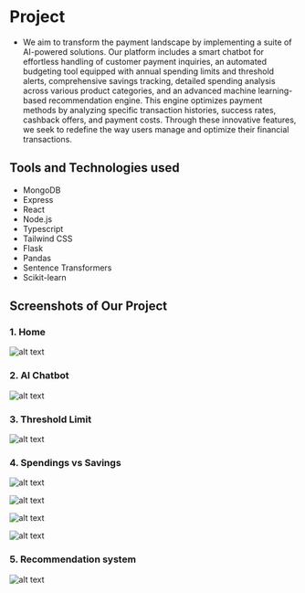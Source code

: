 # Project

- We aim to transform the payment landscape by implementing a suite of AI-powered solutions. Our platform includes a smart chatbot for effortless handling of customer payment inquiries, an automated budgeting tool equipped with annual spending limits and threshold alerts, comprehensive savings tracking, detailed spending analysis across various product categories, and an advanced machine learning-based recommendation engine. This engine optimizes payment methods by analyzing specific transaction histories, success rates, cashback offers, and payment costs. Through these innovative features, we seek to redefine the way users manage and optimize their financial transactions.

## Tools and Technologies used

- MongoDB
- Express
- React
- Node.js
- Typescript
- Tailwind CSS
- Flask
- Pandas
- Sentence Transformers
- Scikit-learn

## Screenshots of Our Project

### 1. Home
![alt text](<screenshots/Screenshot 2024-06-22 at 5.52.50 PM.png>)

### 2. AI Chatbot
![alt text](<screenshots/Screenshot 2024-06-22 at 5.56.55 PM.png>)

### 3. Threshold Limit
![alt text](<screenshots/Screenshot 2024-06-22 at 5.57.57 PM.png>)

### 4. Spendings vs Savings
![alt text](<screenshots/Screenshot 2024-06-22 at 6.00.44 PM.png>)

![alt text](<screenshots/Screenshot 2024-06-22 at 6.01.15 PM.png>)

![alt text](<screenshots/Screenshot 2024-06-22 at 6.01.39 PM.png>)

![alt text](<screenshots/Screenshot 2024-06-22 at 6.02.17 PM.png>)

### 5. Recommendation system
![alt text](<screenshots/Screenshot 2024-06-22 at 5.59.18 PM.png>)






